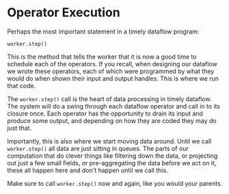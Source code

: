 # Operator Execution

Perhaps the most important statement in a timely dataflow program:

```rust,ignore
worker.step()
```

This is the method that tells the worker that it is now a good time to schedule each of the operators. If you recall, when designing our dataflow we wrote these operators, each of which were programmed by what they would do when shown their input and output handles. This is where we run that code.

The `worker.step()` call is the heart of data processing in timely dataflow. The system will do a swing through each dataflow operator and call in to its closure once. Each operator has the opportunity to drain its input and produce some output, and depending on how they are coded they may do just that.

Importantly, this is also where we start moving data around. Until we call `worker.step()` all data are just sitting in queues. The parts of our computation that do clever things like filtering down the data, or projecting out just a few small fields, or pre-aggregating the data before we act on it, these all happen here and don't happen until we call this.

Make sure to call `worker.step()` now and again, like you would your parents.
